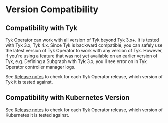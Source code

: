 # Version Compatibility

## Compatibility with Tyk
Tyk Operator can work with all version of Tyk beyond Tyk 3.x+. It is tested with Tyk 3.x, Tyk 4.x. Since Tyk is backward compatible, you can safely use the latest version of Tyk Operator to work with any version of Tyk. However, if you're using a feature that was not yet available on an earlier version of Tyk, e.g. Defining a Subgraph with Tyk 3.x, you'll see error on in Tyk Operator controller manager logs.

See [Release notes](https://github.com/TykTechnologies/tyk-operator/releases) to check for each Tyk Operator release, which version of Tyk it is tested against.

## Compatibility with Kubernetes Version

See [Release notes](https://github.com/TykTechnologies/tyk-operator/releases) to check for each Tyk Operator release, which version of Kubernetes it is tested against.
